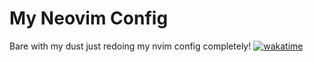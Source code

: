 # My Neovim Config
Bare with my dust just redoing my nvim config completely!
[![wakatime](https://wakatime.com/badge/user/6d74f3a7-541f-4a3e-a572-90dbf908b06b/project/d6c3f548-ac6d-4d6f-99de-fb643212bcc5.svg)](https://wakatime.com/badge/user/6d74f3a7-541f-4a3e-a572-90dbf908b06b/project/d6c3f548-ac6d-4d6f-99de-fb643212bcc5)
